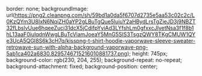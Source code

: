 border: none;
        backgroundImage: url(https://png2.cleanpng.com/sh/59bd1a0da5f6707d2735e5aa53c02c2c/L0KzQYm3U8IxN6NqiZH0aYP2gLBuTgQue5luiuY2aHBydLrsTgZieJD3j9NBZT32fLbslvUue6hqeeZucj31dcX5jCdifpYyiAd3LYfshLm0gfxxcJIyetNsa3f1f8b1hL13aaF0iulqdnWwgLBuTcViamJoeaY5MnG5SIS3TsgzQWY8TKgCMUW1QYe3UcA5QGI8S6k3cH7q/kisspng-t-shirt-hoodie-vaporwave-sleeve-sweater-retrowave-sun-with-alpha-background-vaporwave-png-5ab1ca402a6830.8295746715216010881737.png);
        height: 745px;
        background-color: rgb(230, 204, 255);
        background-repeat: no-repeat;
        background-attachment: fixed;
        background-position: center;